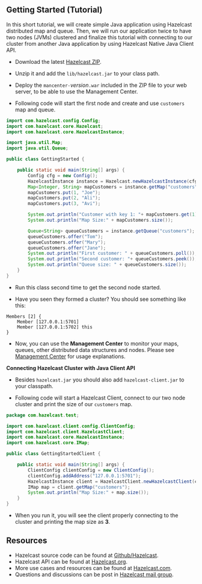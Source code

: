 

## Getting Started (Tutorial)


In this short tutorial, we will create simple Java application using Hazelcast distributed map and queue. Then, we will run our application twice to have two nodes (JVMs) clustered and finalize this tutorial with connecting to our cluster from another Java application by using Hazelcast Native Java Client API.

-   Download the latest [Hazelcast ZIP](http://www.hazelcast.org/download/).

-   Unzip it and add the `lib/hazelcast.jar` to your class path.

-	Deploy the `mancenter-`*version*`.war` included in the ZIP file to your web server, to be able to use the Management Center.

-	Following code will start the first node and create and use `customers` map and queue.

```java
import com.hazelcast.config.Config;
import com.hazelcast.core.Hazelcast;
import com.hazelcast.core.HazelcastInstance;

import java.util.Map;
import java.util.Queue;

public class GettingStarted {

    public static void main(String[] args) {
        Config cfg = new Config();
        HazelcastInstance instance = Hazelcast.newHazelcastInstance(cfg);
        Map<Integer, String> mapCustomers = instance.getMap("customers");
        mapCustomers.put(1, "Joe");
        mapCustomers.put(2, "Ali");
        mapCustomers.put(3, "Avi");

        System.out.println("Customer with key 1: "+ mapCustomers.get(1));
        System.out.println("Map Size:" + mapCustomers.size());

        Queue<String> queueCustomers = instance.getQueue("customers");
        queueCustomers.offer("Tom");
        queueCustomers.offer("Mary");
        queueCustomers.offer("Jane");
        System.out.println("First customer: " + queueCustomers.poll());
        System.out.println("Second customer: "+ queueCustomers.peek());
        System.out.println("Queue size: " + queueCustomers.size());
    }
}
```
-   Run this class second time to get the second node started.

-   Have you seen they formed a cluster? You should see something like this:

```
Members [2] {
    Member [127.0.0.1:5701]
    Member [127.0.0.1:5702] this
}                              
```

-	Now, you can use the **Management Center** to monitor your maps, queues, other distributed data structures and nodes. Please see [Management Center](#management-center) for usage explanations. 

**Connecting Hazelcast Cluster with Java Client API**


-   Besides `hazelcast.jar` you should also add `hazelcast-client.jar` to your classpath.

-   Following code will start a Hazelcast Client, connect to our two node cluster and print the size of our `customers` map.

```java    
package com.hazelcast.test;

import com.hazelcast.client.config.ClientConfig;
import com.hazelcast.client.HazelcastClient;
import com.hazelcast.core.HazelcastInstance;
import com.hazelcast.core.IMap;

public class GettingStartedClient {

    public static void main(String[] args) {
        ClientConfig clientConfig = new ClientConfig();
        clientConfig.addAddress("127.0.0.1:5701");
        HazelcastInstance client = HazelcastClient.newHazelcastClient(clientConfig);
        IMap map = client.getMap("customers");
        System.out.println("Map Size:" + map.size());
    }
}
```
-   When you run it, you will see the client properly connecting to the cluster and printing the map size as **3**.

## Resources


-	Hazelcast source code can be found at [Github/Hazelcast](https://github.com/hazelcast/hazelcast).
-	Hazelcast API can be found at [Hazelcast.org](http://www.hazelcast.org/docs/latest/javadoc/).
-	More use cases and resources can be found at [Hazelcast.com](http://www.hazelcast.com).
-	Questions and discussions can be post in [Hazelcast mail group](https://groups.google.com/forum/#!forum/hazelcast).



